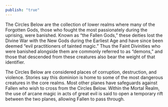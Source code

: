 ```yaml
---
publish: "true"
---
```


The Circles Below are the collection of lower realms where many of the Forgotten Gods, those who fought the most passionately during the uprising, were banished. Known as “the Fallen Gods,” these deities lost the Divine War with the New Gods during the Earliest Age and have since been deemed “evil practitioners of tainted magic.” Thus the Faint Divinities who were banished alongside them are commonly referred to as “demons,” and those that descended from these creatures also bear the weight of that identifier.

The Circles Below are considered places of corruption, destruction, and violence. Stories say this dominion is home to some of the most dangerous creatures in the core realms. Most other planes have safeguards against Fallen who wish to cross from the Circles Below. Within the Mortal Realm, the use of arcane magic in acts of great evil is said to open a temporary rift between the two planes, allowing Fallen to pass through.
